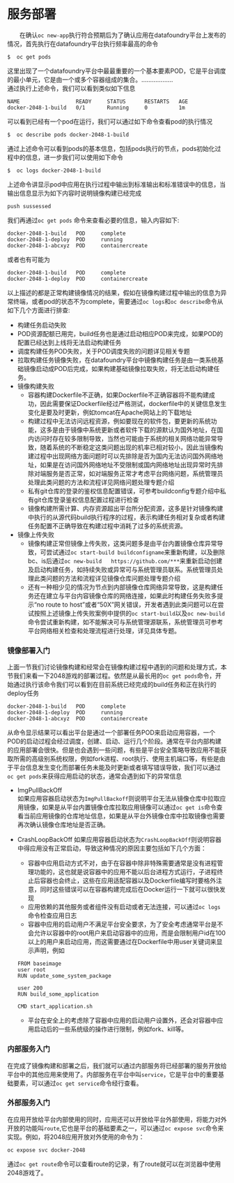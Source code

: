 # 服务部署
　　在确认`oc new-app`执行符合预期后为了确认应用在datafoundry平台上发布的情况，首先执行在datafoundry平台执行频率最高的命令   
  ```  
  $  oc get pods   
  ```   
这里出现了一个datafoundry平台中最最重要的一个基本要素POD，它是平台调度的最小单元，它是由一个或多个容器组成的集合。………………   
通过执行上述命令，我们可以看到类似如下信息 
  
```  
NAME                  READY     STATUS      RESTARTS   AGE
docker-2048-1-build   0/1       Running     0          1m   
```      

可以看到已经有一个pod在运行，我们可以通过如下命令查看pod的执行情况   

```   
$  oc describe pods docker-2048-1-build 
```  

通过上述命令可以看到pods的基本信息，包括pods执行的节点，pods初始化过程中的信息，进一步我们可以使用如下命令  

```  
$  oc logs docker-2048-1-build  
```  
上述命令讲显示pod中应用在执行过程中输出到标准输出和标准错误中的信息，当输出信息显示为如下内容时说明镜像构建已经完成  

```  
push sussessed  
```  
我们再通过`oc get pods` 命令来查看必要的信息，输入内容如下:  

```  
docker-2048-1-build   POD     complete  
docker-2048-1-deploy  POD     running  
docker-2048-1-abcxyz  POD     containercreate  
```  
或者也有可能为  

```  
docker-2048-1-build   POD     complete  
docker-2048-1-deploy  POD     containercreate  
```  
以上描述的都是正常构建镜像情况的结果，假如在镜像构建过程中输出的信息为异常终端，或者pod的状态不为complete，需要通过`oc logs`和`oc describe`命令从如下几个方面进行排查: 
 
*  构建任务启动失败  
  *  POD资源配额已用完，build任务也是通过启动相应POD来完成，如果POD的配置已经达到上线将无法启动构建任务  
  *  调度构建任务POD失败，关于POD调度失败的问题详见相关专题  
  *  拉取构建任务镜像失败，在datafoundry平台中镜像构建任务是由一类系统基础镜像启动成POD后完成，如果构建基础镜像拉取失败，将无法启动构建任务。  
* 镜像构建失败  
  * 容器构建Dockerfile不正确，如果Dockerfile不正确容器将不能构建成功，因此需要保证Dockerfile经过严格测试，dockerfile中的关键信息发生变化是要及时更新，例如tomcat在Apache网站上的下载地址  
  * 构建过程中无法访问远程资源，例如要现在的软件包，要更新的系统功能，这多是由于镜像中系统更新或者软件下载的源默认为国外地址，在国内访问时存在较多限制导致，当然也可能由于系统的相关网络功能异常导致，随着系统的不断稳定这类问题出现的机率已相对较小，因此当镜像构建过程中出现网络方面问题时可以先排除是否为国内无法访问国外网络地址，如果是在访问国外网络地址不受限制或国内网络地址出现异常时先排除对端服务是否正常，如对端服务正常才考虑平台网络问题，系统管理员处理此类问题的方法和流程详见网络问题处理专题介绍  
  * 私有git仓库的登录的鉴权信息配置错误，可参考buildconfig专题介绍中私有git仓库登录鉴权信息配置过程进行检查  
  * 镜像构建所需计算、内存资源超出平台所分配资源，这多是针对镜像构建中执行的从源代码build执行程序的过程，表示构建任务相对复杂或者构建任务配置不正确导致在构建过程中消耗了过多的系统资源。  
* 镜像上传失败  
  * 镜像构建正常但镜像上传失败，这类问题多是由平台内置镜像仓库异常导致，可尝试通过`oc start-build buildconfigname`来重新构建，以及删除bc、is后通过`oc new-build   https://github.com/***`来重新启动创建及启动构建任务，如持续失败或异常可与系统管理员联系。系统管理员处理此类问题的方法和流程详见镜像仓库问题处理专题介绍  
  * 还有一种相少见的情况为节点到内部镜像仓库网络异常导致，这是构建任务还在建立与平台内容镜像仓库的网络连接，如果此时构建任务失败多提示“no route to host”或者“50X”网关错误，开发者遇到此类问题可以在尝试按照上述镜像上传失败案例中提供的`oc start-build`以及`oc new-build`命令尝试重新构建，如不能解决可与系统管理源联系，系统管理员可参考平台网络相关检查和处理流程进行处理，详见具体专题。  

### 镜像部署入门  
上面一节我们讨论镜像构建和经常会在镜像构建过程中遇到的问题和处理方式，本节我们来看一下2048游戏的部署过程。依然是从最长用的`oc get pods`命令，开始通过执行该命令我们可以看到在目前系统已经完成的build任务和正在执行的deploy任务  

```    
docker-2048-1-build   POD     complete  
docker-2048-1-deploy  POD     running  
docker-2048-1-abcxyz  POD     containercreate  
``` 
从命令显示结果可以看出平台是通过一个部署任务POD来启动应用容器，一个POD的启动过程会经过调度，创建、启动、运行几个阶段。通常在平台内部构建的应用部署会很快。但是也会遇到一些问题，有些是平台安全策略导致应用不能获取所需的高级别系统权限，例如fork进程、root执行、使用主机端口等，有些是由于平台信息发生变化而部署任务未能及时更新或者填写错误导致，我们可以通过`oc get pods`来获得应用启动的状态，通常会遇到如下的异常信息

*  ImgPullBackOff  
   如果应用容器启动状态为`ImgPullBackoff`则说明平台无法从镜像仓库中拉取应用镜像，如果是从平台内置镜像仓库拉取应用镜像可以通过`oc get is`命令查看当前应用镜像的仓库地址信息，如果是从平台外镜像仓库中拉取镜像也需要再次确认镜像仓库地址是否正确。
*  CrashLoopBackOff
如果应用容器启动状态为`CrashLoopBackOff`则说明容器中得应用没有正常启动，导致这种情况的原因主要包括如下几个方面：  
	*  容器中应用启动方式不对，由于在容器中除非特殊需要通常是没有进程管理功能的，这也就是说容器中的应用不能以后台进程方式运行，子进程终止后容器也会终止，这些在应用适配容器以及Dockerfile编写时要格外注意，同时这些错误可以在容器构建完成后在Docker运行一下就可以很快发现  
	*  应用依赖的其他服务或者组件没有启动或者无法连接，可以通过`oc logs `命令检查应用日志
	*  容器中应用的启动用户不满足平台安全要求，为了安全考虑通常平台是不会允许以容器中的root用户来启动容器中的应用，而是会限制用户id在100以上的用户来启动应用，而这需要通过在Dockerfile中用user关键词来显示声明，例如
	
	  ```  
	  FROM baseimage
	  user root
	  RUN update_some_system_package
	  
	  user 200
	  RUN build_some_application
	  
	  CMD start_application.sh
	  ```  
	* 平台在安全上的考虑除了容器中应用的启动用户设置外，还会对容器中应用启动后的一些系统级的操作进行限制，例如fork、kill等。   	 

### 内部服务入门  
在完成了镜像构建和部署之后，我们就可以通过内部服务将已经部署的服务开放给平台中的其他应用来使用了。内部服务在平台中叫`service`，它是平台中的重要基础要素，可以通过`oc get service`命令经行查看。  

### 外部服务入门  
在应用开放给平台内部使用的同时，应用还可以开放给平台外部使用，将能力对外开放的功能叫`route`,它也是平台的基础要素之一，可以通过`oc expose svc`命令来实现。例如，将2048应用开放对外使用的命令为：  

```  
oc expose svc docker-2048  
```   

通过`oc get route`命令可以查看route的记录，有了route就可以在浏览器中使用2048游戏了。 
